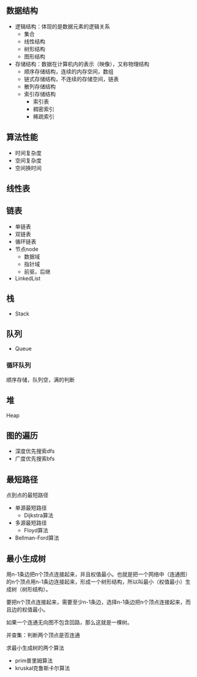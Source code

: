 ## 数据结构

- 逻辑结构：体现的是数据元素的逻辑关系
  - 集合
  - 线性结构
  - 树形结构
  - 图形结构
- 存储结构：数据在计算机内的表示（映像），又称物理结构
  - 顺序存储结构，连续的内存空间，数组
  - 链式存储结构，不连续的存储空间，链表
  - 散列存储结构
  - 索引存储结构
    - 索引表
    - 稠密索引
    - 稀疏索引

## 算法性能

- 时间复杂度
- 空间复杂度
- 空间换时间

## 线性表

## 链表

- 单链表
- 双链表
- 循环链表
- 节点node
  - 数据域
  - 指针域
  - 前驱，后继
- LinkedList

## 栈

- Stack

## 队列

- Queue

### 循环队列

顺序存储，队列空，满的判断

## 堆

Heap

## 图的遍历

- 深度优先搜索dfs
- 广度优先搜索bfs

## 最短路径

点到点的最短路径

- 单源最短路径
  - Dijkstra算法
- 多源最短路径
  - Floyd算法
- Bellman-Ford算法

## 最小生成树

用n-1条边把n个顶点连接起来，并且权值最小。也就是把一个网络中（连通图）的n个顶点用n-1条边连接起来，形成一个树形结构，所以叫最小（权值最小）生成树（树形结构）。

要把n个顶点连接起来，需要至少n-1条边，选择n-1条边把n个顶点连接起来，而且边的权值最小。

如果一个连通无向图不包含回路，那么这就是一棵树。

并查集：判断两个顶点是否连通

求最小生成树的两个算法

- prim普里姆算法
- kruskal克鲁斯卡尔算法





